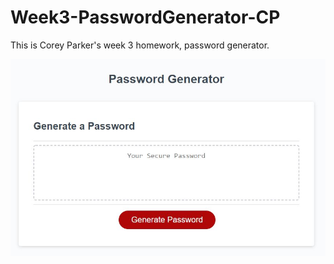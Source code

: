 # Week3-PasswordGenerator-CP
This is Corey Parker's week 3 homework, password generator.

![Home page for password generator](./pwd-generator.JPG)